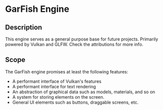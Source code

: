 # GarFish Engine

## Description

This engine serves as a general purpose base for future projects. Primarily powered by Vulkan and GLFW. Check the attributions for more info.

## Scope

The GarFish engine promises at least the following features:
- A performant interface of Vulkan's features
- A performant interface for text rendering
- An abstraction of graphical data such as models, materials, and so on
- A system for storing elements on the screen.
- General UI elements such as buttons, draggable screens, etc.